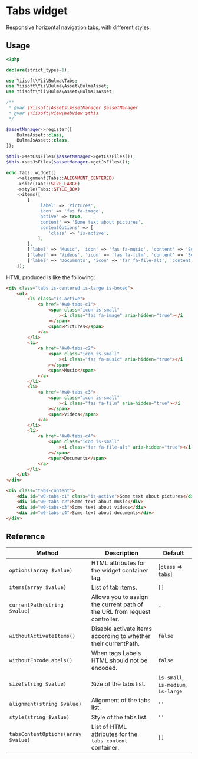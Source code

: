 # Tabs widget

Responsive horizontal [navigation tabs](https://bulma.io/documentation/components/tabs/), with different styles.

## Usage

```php
<?php

declare(strict_types=1);

use Yiisoft\Yii\Bulma\Tabs;
use Yiisoft\Yii\Bulma\Asset\BulmaAsset;
use Yiisoft\Yii\Bulma\Asset\BulmaJsAsset;

/**
 * @var \Yiisoft\Assets\AssetManager $assetManager
 * @var \Yiisoft\View\WebView $this
 */

$assetManager->register([
    BulmaAsset::class,
    BulmaJsAsset::class,
]);

$this->setCssFiles($assetManager->getCssFiles());
$this->setJsFiles($assetManager->getJsFiles());

echo Tabs::widget()
    ->alignment(Tabs::ALIGNMENT_CENTERED)
    ->size(Tabs::SIZE_LARGE)
    ->style(Tabs::STYLE_BOX)
    ->items([
        [
            'label' => 'Pictures',
            'icon' => 'fas fa-image',
            'active' => true,
            'content' => 'Some text about pictures',
            'contentOptions' => [
                'class' => 'is-active',
            ],
        ],
        ['label' => 'Music', 'icon' => 'fas fa-music', 'content' => 'Some text about music'],
        ['label' => 'Videos', 'icon' => 'fas fa-film', 'content' => 'Some text about videos'],
        ['label' => 'Documents', 'icon' => 'far fa-file-alt', 'content' => 'Some text about documents'],
    ]);
```

HTML produced is like the following:

```html
<div class="tabs is-centered is-large is-boxed">
    <ul>
        <li class="is-active">
            <a href="#w0-tabs-c1">
                <span class="icon is-small"
                    ><i class="fas fa-image" aria-hidden="true"></i
                ></span>
                <span>Pictures</span>
            </a>
        </li>
        <li>
            <a href="#w0-tabs-c2">
                <span class="icon is-small"
                    ><i class="fas fa-music" aria-hidden="true"></i
                ></span>
                <span>Music</span>
            </a>
        </li>
        <li>
            <a href="#w0-tabs-c3">
                <span class="icon is-small"
                    ><i class="fas fa-film" aria-hidden="true"></i
                ></span>
                <span>Videos</span>
            </a>
        </li>
        <li>
            <a href="#w0-tabs-c4">
                <span class="icon is-small"
                    ><i class="far fa-file-alt" aria-hidden="true"></i
                ></span>
                <span>Documents</span>
            </a>
        </li>
    </ul>
</div>

<div class="tabs-content">
    <div id="w0-tabs-c1" class="is-active">Some text about pictures</div>
    <div id="w0-tabs-c2">Some text about music</div>
    <div id="w0-tabs-c3">Some text about videos</div>
    <div id="w0-tabs-c4">Some text about documents</div>
</div>
```

## Reference

Method | Description | Default
-------|-------------|---------
`options(array $value)` | HTML attributes for the widget container tag. | [`class` => `tabs`]
`items(array $value)` | List of tab items. | `[]`
`currentPath(string $value)` | Allows you to assign the current path of the URL from request controller. | ``
`withoutActivateItems()` | Disable activate items according to whether their currentPath. | `false`
`withoutEncodeLabels()` | When tags Labels HTML should not be encoded. | `false`       |
`size(string $value)` | Size of the tabs list. | `is-small`, `is-medium`, `is-large`
`alignment(string $value)` | Alignment of the tabs list. | `''`
`style(string $value)` | Style of the tabs list. | `''`
`tabsContentOptions(array $value)` | List of HTML attributes for the `tabs-content` container. | `[]`

